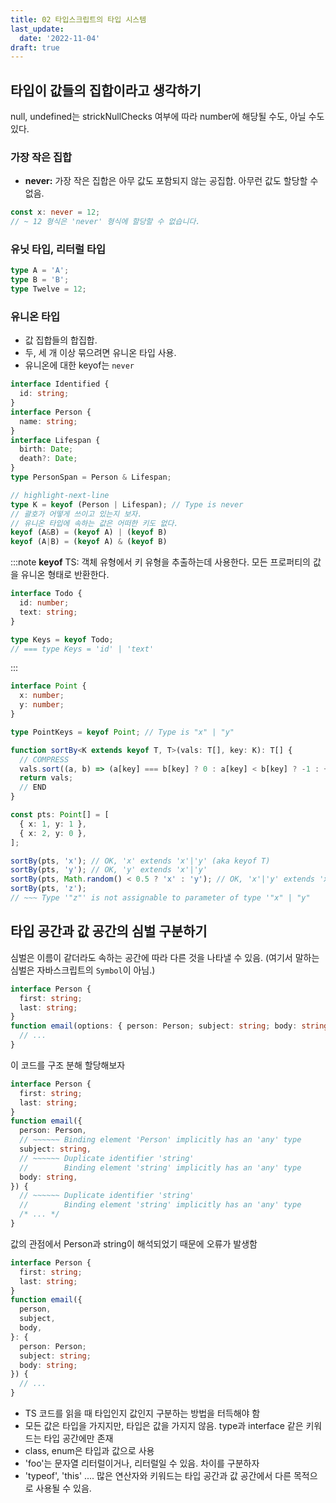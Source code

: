 ```yaml
---
title: 02 타입스크립트의 타입 시스템
last_update:
  date: '2022-11-04'
draft: true
---
```


## 타입이 값들의 집합이라고 생각하기

null, undefined는 strickNullChecks 여부에 따라 number에 해당될 수도, 아닐 수도 있다.

### 가장 작은 집합

- **never:** 가장 작은 집합은 아무 값도 포함되지 않는 공집합. 아무런 값도 할당할 수 없음.

```ts
const x: never = 12;
// ~ 12 형식은 'never' 형식에 할당할 수 없습니다.
```

### 유닛 타입, 리터럴 타입

```ts
type A = 'A';
type B = 'B';
type Twelve = 12;
```

### 유니온 타입

- 값 집합들의 합집합.
- 두, 세 개 이상 묶으려면 유니온 타입 사용.
- 유니온에 대한 keyof는 `never`

```ts
interface Identified {
  id: string;
}
interface Person {
  name: string;
}
interface Lifespan {
  birth: Date;
  death?: Date;
}
type PersonSpan = Person & Lifespan;

// highlight-next-line
type K = keyof (Person | Lifespan); // Type is never
// 괄호가 어떻게 쓰이고 있는지 보자.
// 유니온 타입에 속하는 값은 어떠한 키도 없다.
keyof (A&B) = (keyof A) | (keyof B)
keyof (A|B) = (keyof A) & (keyof B)
```

:::note
**keyof**
TS: 객체 유형에서 키 유형을 추출하는데 사용한다.
모든 프로퍼티의 값을 유니온 형태로 반환한다.

```ts
interface Todo {
  id: number;
  text: string;
}

type Keys = keyof Todo;
// === type Keys = 'id' | 'text'
```

:::

```ts
interface Point {
  x: number;
  y: number;
}

type PointKeys = keyof Point; // Type is "x" | "y"

function sortBy<K extends keyof T, T>(vals: T[], key: K): T[] {
  // COMPRESS
  vals.sort((a, b) => (a[key] === b[key] ? 0 : a[key] < b[key] ? -1 : +1));
  return vals;
  // END
}

const pts: Point[] = [
  { x: 1, y: 1 },
  { x: 2, y: 0 },
];

sortBy(pts, 'x'); // OK, 'x' extends 'x'|'y' (aka keyof T)
sortBy(pts, 'y'); // OK, 'y' extends 'x'|'y'
sortBy(pts, Math.random() < 0.5 ? 'x' : 'y'); // OK, 'x'|'y' extends 'x'|'y'
sortBy(pts, 'z');
// ~~~ Type '"z"' is not assignable to parameter of type '"x" | "y"
```

## 타입 공간과 값 공간의 심벌 구분하기

심벌은 이름이 같더라도 속하는 공간에 따라 다른 것을 나타낼 수 있음.
(여기서 말하는 심벌은 자바스크립트의 `Symbol`이 아님.)

```ts
interface Person {
  first: string;
  last: string;
}
function email(options: { person: Person; subject: string; body: string }) {
  // ...
}
```

이 코드를 구조 분해 할당해보자

```ts
interface Person {
  first: string;
  last: string;
}
function email({
  person: Person,
  // ~~~~~~ Binding element 'Person' implicitly has an 'any' type
  subject: string,
  // ~~~~~~ Duplicate identifier 'string'
  //        Binding element 'string' implicitly has an 'any' type
  body: string,
}) {
  // ~~~~~~ Duplicate identifier 'string'
  //        Binding element 'string' implicitly has an 'any' type
  /* ... */
}
```

값의 관점에서 Person과 string이 해석되었기 때문에 오류가 발생함

```ts title="타입과 값을 구분"
interface Person {
  first: string;
  last: string;
}
function email({
  person,
  subject,
  body,
}: {
  person: Person;
  subject: string;
  body: string;
}) {
  // ...
}
```

- TS 코드를 읽을 때 타입인지 값인지 구분하는 방법을 터득해야 함
- 모든 값은 타입을 가지지만, 타입은 값을 가지지 않음. type과 interface 같은 키워드는 타입 공간에만 존재
- class, enum은 타입과 값으로 사용
- 'foo'는 문자열 리터럴이거나, 리터럴일 수 있음. 차이를 구분하자
- 'typeof', 'this' .... 많은 연산자와 키워드는 타입 공간과 값 공간에서 다른 목적으로 사용될 수 있음.
